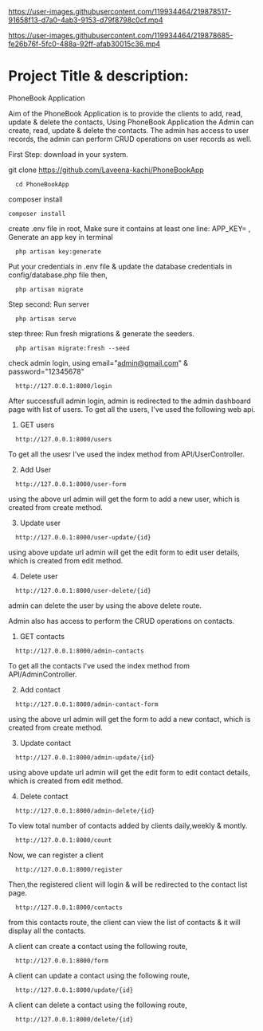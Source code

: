 

https://user-images.githubusercontent.com/119934464/219878517-91658f13-d7a0-4ab3-9153-d79f8798c0cf.mp4




https://user-images.githubusercontent.com/119934464/219878685-fe26b76f-5fc0-488a-92ff-afab30015c36.mp4






# Project Title & description:

PhoneBook Application 

Aim of the PhoneBook Application is to provide the clients to add, read, update & delete the contacts, Using PhoneBook Application the Admin can create, read, update & delete the contacts. The admin has access to user records, the admin can perform CRUD operations on user records as well.



First Step: download in your system.

git clone https://github.com/Laveena-kachi/PhoneBookApp


```http
  cd PhoneBookApp
```

 composer install

 ```http
 composer install
```
create .env file in root, Make sure it contains at least one line: APP_KEY= ,
Generate an app key in terminal

```http
  php artisan key:generate
```

Put your credentials in .env file & update the database credentials in config/database.php file then,

```http
  php artisan migrate
```

Step second: Run server

```http
  php artisan serve 
```

step three: Run fresh migrations & generate the seeders.

```http
  php artisan migrate:fresh --seed
```
check admin login, using email="admin@gmail.com" & password="12345678"

```http
  http://127.0.0.1:8000/login
```
After successfull admin login, admin is redirected to the admin dashboard page with list of users.
To get all the users, I've used the following web api.

1. GET users
```http
  http://127.0.0.1:8000/users
```
To get all the usesr I've used the index method from API/UserController.

2. Add User
```http
  http://127.0.0.1:8000/user-form
```
using the above url admin will get the form to add a new user, which is created from create method.

3. Update user
```http
  http://127.0.0.1:8000/user-update/{id}
```
using above update url admin will get the edit form to edit user details, which is created from edit  method.

4. Delete user
```http
  http://127.0.0.1:8000/user-delete/{id}
```
admin can delete the user by using the above delete route.

Admin also has access to perform the CRUD operations on contacts.

1. GET contacts
```http
  http://127.0.0.1:8000/admin-contacts
```
To get all the contacts I've used the index method from API/AdminController.

2. Add contact
```http
  http://127.0.0.1:8000/admin-contact-form
```
using the above url admin will get the form to add a new contact, which is created from create method.

3. Update contact
```http
  http://127.0.0.1:8000/admin-update/{id}
```
using above update url admin will get the edit form to edit contact details, which is created from edit  method.

4. Delete contact
```http
  http://127.0.0.1:8000/admin-delete/{id}
```
To view total number of contacts added by clients daily,weekly & montly. 
```http
  http://127.0.0.1:8000/count
```

Now, we can register a client 
```http
  http://127.0.0.1:8000/register
```
Then,the registered client will login & will be redirected to the contact list page.
```http
  http://127.0.0.1:8000/contacts
```
from this contacts route, the client can view the list of contacts & it will display all the contacts.

A client can create a contact using the following route,

```http
  http://127.0.0.1:8000/form
```
A client can update a contact using the following route,
```http
  http://127.0.0.1:8000/update/{id}
```
A client can delete a contact using the following route,

```http
  http://127.0.0.1:8000/delete/{id}
```
